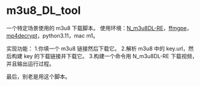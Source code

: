 # m3u8_DL_tool
一个特定场景使用的 m3u8 下载脚本。
使用环境：[N_m3u8DL-RE](https://github.com/nilaoda/N_m3u8DL-CLI)，[ffmgpe](https://ffmpeg.org/download.html)，[mp4decrypt](https://www.bento4.com/downloads/)，python3.11，mac m1。

实现功能：
1.你填一个 m3u8 链接然后下载它。
2.解析 m3u8 中的 key.url，然后构建 key 的下载链接并下载它。
3.构建一个命令用 N_m3u8DL-RE 下载视频，并且输出运行过程。

最后，别老是用这个脚本。
